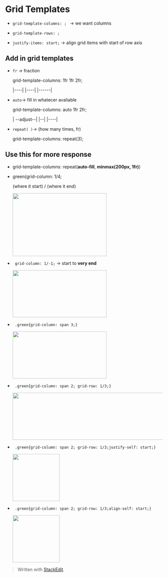 
# Grid Templates
* ``grid-template-columns: ; `` → we want columns
* ``grid-template-rows: ;``

* ``justify-items: start;``  → align grid items with start of row axis

## Add in grid templates
* ``fr`` → fraction <p>
	grid-template-columns: 1fr 1fr 2fr; <p>
	|----| |----| |------|
	
* ``auto``→ fill in whatecer avaliable <p>
	grid-template-columns: auto 1fr 2fr; <p>
	| --adjust--| |--| |----|

* ``repeat( )``→ (how many times, fr) <p>
grid-template-columns: repeat(3);
	
## Use this for more response
* grid-template-columns: repeat(**auto-fill**, **minmax(200px, 1fr)**)  

* green{grid-column: 1/4; <p>
	(where it start) / (where it end)
	<div>
	<img src="https://user-images.githubusercontent.com/68550874/130927830-2859bd7f-f5dd-4fe7-82f1-28fe949e1335.png" width="300" height="200"/>
	</div>

<p><p>

* `` grid-column: 1/-1;`` → start to **very end**

	<div>
	<img src="https://user-images.githubusercontent.com/68550874/130942528-92279ea7-850e-4ee3-a5d1-3898512ae5e6.png" width="300" height="150"/>
	</div>
 
<p><p>

* ` .green{grid-column: span 3;}`
	
	<div>
	<img src="https://user-images.githubusercontent.com/68550874/130947619-6ce4ee06-c14d-4ac4-b192-0df5abf55de9.png" width="300" height="150"/>
	</div>

* ` .green{grid-column: span 2; grid-row: 1/3;}`

	<div>
	<img src="https://user-images.githubusercontent.com/68550874/130948215-5c06a12e-de6b-4162-b3a5-960e5cbbc723.png" width="490" height="150"/>
	</div>

* ` .green{grid-column: span 2; grid-row: 1/3;justify-self: start;}`

	<div>
	<img src="https://user-images.githubusercontent.com/68550874/130948688-a6dc524b-797e-4968-af0c-eeb4645956c5.png" width="150" height="150"/>
	</div>

* ` .green{grid-column: span 2; grid-row: 1/3;align-self: start;}`

	<div>
	<img src="https://user-images.githubusercontent.com/68550874/130948834-bcaee634-ce16-4dc6-b015-2d1b2e009bb5.png" width="150" height="150"/>
	</div>
	






> Written with [StackEdit](https://stackedit.io/).
<!--stackedit_data:
eyJoaXN0b3J5IjpbLTE5ODQ4MTc3NDAsLTEyMzU4MjQ2NCwtMT
k1OTY3ODAwOSw3OTU4ODQ4ODcsMjA0MTc4MjA5NywtMjg1Njg3
MTEyLDMzNTgwODU5Nyw0ODYxODg1MzAsLTM5NzQzMzMzMywtMT
Y3MzAwNzkxNyw1NTQ0Mzg2OTMsLTQ3MzUzMjYxOSwxMDk3NTY3
OTAyLC04NTc0ODEzNDBdfQ==
-->

